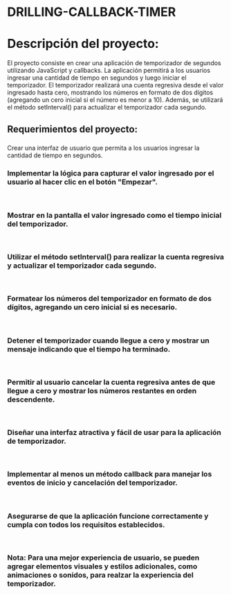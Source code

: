 # DRILLING-CALLBACK-TIMER

<h1>Descripción del proyecto:</h1>
<p>El proyecto consiste en crear una aplicación de temporizador de segundos utilizando JavaScript y callbacks. La aplicación permitirá a los usuarios ingresar una cantidad de tiempo en segundos y luego iniciar el temporizador. El temporizador realizará una cuenta regresiva desde el valor ingresado hasta cero, mostrando los números en formato de dos dígitos (agregando un cero inicial si el número es menor a 10). Además, se utilizará el método setInterval() para actualizar el temporizador cada segundo.</p>

<h2>Requerimientos del proyecto:</h2>

<h3></h3>Crear una interfaz de usuario que permita a los usuarios ingresar la cantidad de tiempo en segundos.</h3>
<br><h3>Implementar la lógica para capturar el valor ingresado por el usuario al hacer clic en el botón "Empezar".</h3>
<br><h3>Mostrar en la pantalla el valor ingresado como el tiempo inicial del temporizador.</h3>
<br><h3>Utilizar el método setInterval() para realizar la cuenta regresiva y actualizar el temporizador cada segundo.</h3>
<br><h3>Formatear los números del temporizador en formato de dos dígitos, agregando un cero inicial si es necesario.</h3>
<br><h3>Detener el temporizador cuando llegue a cero y mostrar un mensaje indicando que el tiempo ha terminado.</h3>
<br><h3>Permitir al usuario cancelar la cuenta regresiva antes de que llegue a cero y mostrar los números restantes en orden descendente.</h3>
<br><h3>Diseñar una interfaz atractiva y fácil de usar para la aplicación de temporizador.</h3>
<br><h3>Implementar al menos un método callback para manejar los eventos de inicio y cancelación del temporizador.</h3>
<br><h3>Asegurarse de que la aplicación funcione correctamente y cumpla con todos los requisitos establecidos.</h3>
<br><h3>Nota: Para una mejor experiencia de usuario, se pueden agregar elementos visuales y estilos adicionales, como animaciones o sonidos, para realzar la experiencia del temporizador.</h3>
